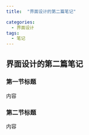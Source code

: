 ```yaml
---
title:  "界面设计的第二篇笔记"

categories: 
  - 界面设计
tags:
  - 笔记
---
```



## 界面设计的第二篇笔记

### 第一节标题

内容

### 第二节标题

内容